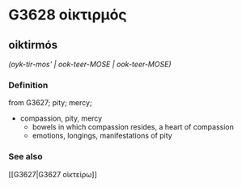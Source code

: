 # G3628 οἰκτιρμός

## oiktirmós

_(oyk-tir-mos' | ook-teer-MOSE | ook-teer-MOSE)_

### Definition

from G3627; pity; mercy; 

- compassion, pity, mercy
  - bowels in which compassion resides, a heart of compassion
  - emotions, longings, manifestations of pity

### See also

[[G3627|G3627 οἰκτείρω]]
